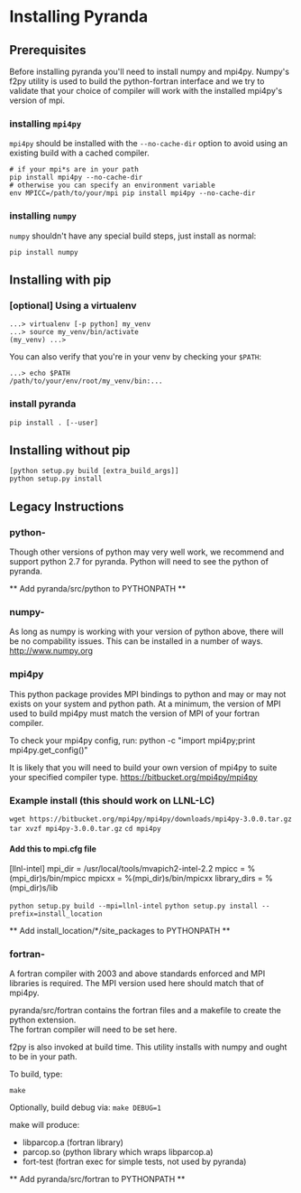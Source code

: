 # Installing Pyranda

## Prerequisites
Before installing pyranda you'll need to install numpy and mpi4py. Numpy's f2py utility
is used to build the python-fortran interface and we try to validate that your choice of
compiler will work with the installed mpi4py's version of mpi.

### installing `mpi4py`
`mpi4py` should be installed with the `--no-cache-dir` option to avoid using an
existing build with a cached compiler.

```
# if your mpi*s are in your path
pip install mpi4py --no-cache-dir
# otherwise you can specify an environment variable
env MPICC=/path/to/your/mpi pip install mpi4py --no-cache-dir
```

### installing `numpy`
`numpy` shouldn't have any special build steps, just install as normal:

```
pip install numpy
```

## Installing with pip

### [optional] Using a virtualenv

```
...> virtualenv [-p python] my_venv
...> source my_venv/bin/activate
(my_venv) ...>
```

You can also verify that you're in your venv by checking your `$PATH`:

```
...> echo $PATH
/path/to/your/env/root/my_venv/bin:...
```

### install pyranda

```
pip install . [--user]
```

## Installing without pip

```
[python setup.py build [extra_build_args]]
python setup.py install
```


## Legacy Instructions


### python-
Though other versions of python may very well work, we recommend and support
python 2.7 for pyranda.  Python will need to see the python of pyranda.

** Add pyranda/src/python to PYTHONPATH **

### numpy-
As long as numpy is working with your version of python above, there will be no
compability issues.  This can be installed in a number of ways. http://www.numpy.org

### mpi4py
This python package provides MPI bindings to python and may or may not exists on your system
and python path.  At a minimum, the version of MPI used to build mpi4py must match the version
of MPI of your fortran compiler.  

To check your mpi4py config, run:
python -c "import mpi4py;print mpi4py.get_config()"

It is likely that you will need to build your own version of mpi4py to suite your specified compiler
type.  https://bitbucket.org/mpi4py/mpi4py

### Example install (this should work on LLNL-LC)
`wget https://bitbucket.org/mpi4py/mpi4py/downloads/mpi4py-3.0.0.tar.gz`
`tar xvzf mpi4py-3.0.0.tar.gz`
`cd mpi4py`

#### Add this to mpi.cfg file
[llnl-intel]
mpi_dir              = /usr/local/tools/mvapich2-intel-2.2
mpicc                = %(mpi_dir)s/bin/mpicc
mpicxx               = %(mpi_dir)s/bin/mpicxx
library_dirs         = %(mpi_dir)s/lib


`python setup.py build --mpi=llnl-intel`
`python setup.py install --prefix=install_location`

** Add install_location/*/site_packages to PYTHONPATH **


### fortran-
A fortran compiler with 2003 and above standards enforced and MPI libraries is required.
The MPI version used here should match that of mpi4py.

pyranda/src/fortran contains the fortran files and a makefile to create the python extension.  
The fortran compiler will need to be set here.  

f2py is also invoked at build time.  This utility installs with numpy and ought to be in your path.

To build, type:

`make`

Optionally, build debug via:
`make DEBUG=1`

make will produce:
- libparcop.a (fortran library)
- parcop.so (python library which wraps libparcop.a)
- fort-test (fortran exec for simple tests, not used by pyranda)

** Add pyranda/src/fortran to PYTHONPATH **
